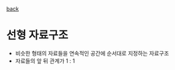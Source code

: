 [back](../1.%20%EC%9E%90%EB%A3%8C%EA%B5%AC%EC%A1%B0%20%EA%B0%9C%EB%85%90%EA%B3%BC%20%EB%B0%B0%EC%97%B4.md)
# 선형 자료구조
- 비슷한 형태의 자료들을 연속적인 공간에 순서대로 지정하는 자료구조
- 자료들의 앞 뒤 관계가 1 : 1